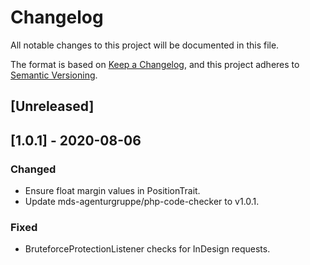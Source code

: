 # Changelog
All notable changes to this project will be documented in this file.

The format is based on [Keep a Changelog](https://keepachangelog.com/en/1.0.0/),
and this project adheres to [Semantic Versioning](https://semver.org/spec/v2.0.0.html).

## [Unreleased]

## [1.0.1] - 2020-08-06
### Changed
- Ensure float margin values in PositionTrait. 
- Update mds-agenturgruppe/php-code-checker to v1.0.1.

### Fixed
- BruteforceProtectionListener checks for InDesign requests.
 
